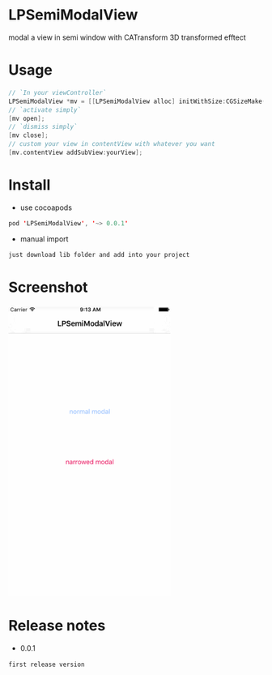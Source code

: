 # LPSemiModalView

modal a view in semi window with CATransform 3D transformed efftect

# Usage

```swift
// `In your viewController`
LPSemiModalView *mv = [[LPSemiModalView alloc] initWithSize:CGSizeMake(self.view.frame.size.width, 300) andBaseViewController:self];
// `activate simply`
[mv open];
// `dismiss simply`
[mv close];
// custom your view in contentView with whatever you want
[mv.contentView addSubView:yourView];
```

# Install

- use cocoapods
```swift
pod 'LPSemiModalView', '~> 0.0.1'
```
- manual import
```swift
just download lib folder and add into your project
```

# Screenshot

<img src="screenshot.gif" width="320">

# Release notes

- 0.0.1

`first release version`
